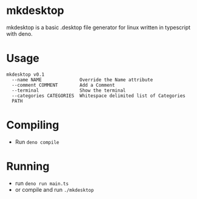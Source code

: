 # mkdesktop

mkdesktop is a basic .desktop file generator for linux written in typescript
with deno.

# Usage

```
mkdesktop v0.1
  --name NAME              Override the Name attribute
  --comment COMMENT        Add a Comment
  --terminal               Show the terminal
  --categories CATEGORIES  Whitespace delimited list of Categories
  PATH
```

# Compiling

- Run `deno compile`

# Running

- run `deno run main.ts`
- or compile and run `./mkdesktop`
